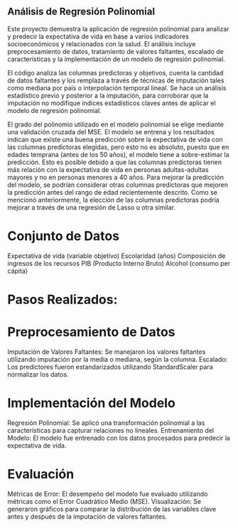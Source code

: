 ## Análisis de Regresión Polinomial

Este proyecto demuestra la aplicación de regresión polinomial para analizar y predecir la expectativa de vida en base a varios indicadores socioeconómicos y relacionados con la salud. El análisis incluye preprocesamiento de datos, tratamiento de valores faltantes, escalado de características y la implementación de un modelo de regresión polinomial.

El código analiza las columnas predictoras y objetivos,  cuenta la cantidad de datos faltantes y los remplaza a través de técnicas de imputación tales como mediana por país o interpolación temporal lineal. Se hace un análisis estadístico previo y posterior a la imputación, para corroborar que la imputación no modifique indices estadísticos claves antes de aplicar el modelo de regresión polinomial.

El grado del polinomio utilizado en el modelo polinomial se elige mediante una validación cruzada del MSE.
El modelo se entrena y los resultados indican que existe una buena predicción sobre la expectativa de vida con las columnas predictoras elegidas, pero esto no es absoluto, puesto que en edades temprana (antes de los 50 años), el modelo tiene a sobre-estimar la predicción. Esto es posible debido a que las columnas predictoras tienen más relación con la expectativa de vida en personas adultas-adultas mayores y no en personas menores a 40 años. Para mejorar la predicción del modelo, se podrían considerar otras columnas predictoras que mejoren la predicción antes del rango de edad recientemente descrito. Como se mencionó anteriormente, la elección de las columnas predictoras podría mejorar a través de una regresión de Lasso u otra similar.


# Conjunto de Datos

Expectativa de vida (variable objetivo)
Escolaridad (años)
Composición de ingresos de los recursos
PIB (Producto Interno Bruto)
Alcohol (consumo per cápita)

# Pasos Realizados:

# Preprocesamiento de Datos
Imputación de Valores Faltantes: Se manejaron los valores faltantes utilizando imputación por la media o mediana, según la columna.
Escalado: Los predictores fueron estandarizados utilizando StandardScaler para normalizar los datos.

# Implementación del Modelo

Regresión Polinomial: Se aplicó una transformación polinomial a las características para capturar relaciones no lineales.
Entrenamiento del Modelo: El modelo fue entrenado con los datos procesados para predecir la expectativa de vida.

# Evaluación 

Métricas de Error: El desempeño del modelo fue evaluado utilizando métricas como el Error Cuadrático Medio (MSE).
Visualización: Se generaron gráficos para comparar la distribución de las variables clave antes y después de la imputación de valores faltantes.




